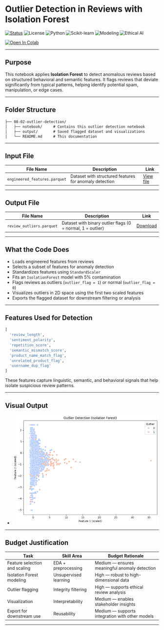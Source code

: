 #  Outlier Detection in Reviews with Isolation Forest

[![Status](https://img.shields.io/badge/status-active-brightgreen)](https://github.com/cwattsnogueira/rating-predictor-spam-detection-review-summarizer)
![License](https://img.shields.io/badge/license-MIT-blue)
![Python](https://img.shields.io/badge/python-3.10%2B-yellow)
![Scikit-learn](https://img.shields.io/badge/sklearn-IsolationForest-orange)
![Modeling](https://img.shields.io/badge/modeling-unsupervised--anomaly--detection-purple)
![Ethical AI](https://img.shields.io/badge/ethics-review--integrity--aware-green)

<a href="https://colab.research.google.com/github/cwattsnogueira/rating-predictor-spam-detection-review-summarizer/blob/main/OutlierDetectionPipelinesolationForest.ipynb" target="_parent">
  <img src="https://colab.research.google.com/assets/colab-badge.svg" alt="Open In Colab"/>
</a>

---

##  Purpose

This notebook applies **Isolation Forest** to detect anomalous reviews based on structured behavioral and semantic features. It flags reviews that deviate significantly from typical patterns, helping identify potential spam, manipulation, or edge cases.

---

##  Folder Structure

```
├── 08-02-outlier-detection/
│   ├── notebook/     # Contains this outlier detection notebook
│   ├── output/       # Saved flagged dataset and visualizations
│   └── README.md     # This documentation
```

---

##  Input File

| File Name                      | Description                                 | Link |
|-------------------------------|---------------------------------------------|------|
| `engineered_features.parquet` | Dataset with structured features for anomaly detection | [View file](../../05-feature-engineering/output/engineered_features.parquet) |

---

##  Output File

| File Name                  | Description                                 | Link |
|---------------------------|---------------------------------------------|------|
| `review_outliers.parquet` | Dataset with binary outlier flags (0 = normal, 1 = outlier) | [Download](./output/review_outliers.parquet) |

---

##  What the Code Does

- Loads engineered features from reviews
- Selects a subset of features for anomaly detection
- Standardizes features using `StandardScaler`
- Fits an `IsolationForest` model with 5% contamination
- Flags reviews as outliers (`outlier_flag = 1`) or normal (`outlier_flag = 0`)
- Visualizes outliers in 2D space using the first two scaled features
- Exports the flagged dataset for downstream filtering or analysis

---

##  Features Used for Detection

```python
[
  'review_length',
  'sentiment_polarity',
  'repetition_score',
  'semantic_mismatch_score',
  'product_name_match_flag',
  'unrelated_product_flag',
  'username_dup_flag'
]
```

These features capture linguistic, semantic, and behavioral signals that help isolate suspicious review patterns.

---

##  Visual Output

- ![Outlier Scatter Plot](./output/outlier_scatter_plot.png)

---

##  Budget Justification

| Task                              | Skill Area               | Budget Rationale |
|-----------------------------------|--------------------------|------------------|
| Feature selection and scaling     | EDA + preprocessing      | Medium — ensures meaningful anomaly detection |
| Isolation Forest modeling         | Unsupervised learning    | High — robust to high-dimensional data |
| Outlier flagging                  | Integrity filtering      | High — supports ethical review analysis |
| Visualization                     | Interpretability         | Medium — enables stakeholder insights |
| Export for downstream use         | Reusability              | Medium — supports integration with other models |

---

